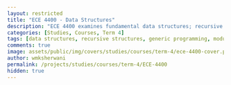 ```yaml
---
layout: restricted
title: "ECE 4400 - Data Structures"
description: "ECE 4400 examines fundamental data structures; recursive structures and generic programming techniques; modularity and reusability; time complexity and efficient data structures; procedural abstraction; data abstraction and precise documentation of data structures."
categories: [Studies, Courses, Term 4]
tags: [data structures, recursive structures, generic programming, modularity, time complexity, procedural abstraction, data abstraction]
comments: true
image: assets/public/img/covers/studies/courses/term-4/ece-4400-cover.png
author: wmksherwani
permalink: /projects/studies/courses/term-4/ECE-4400
hidden: true
---
```

